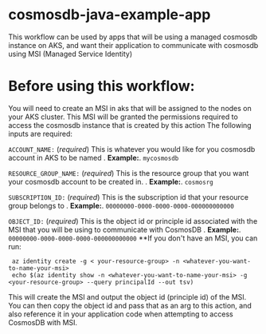 # cosmosdb-java-example-app

This workflow can be used by apps that will be using a managed cosmosdb instance on AKS, and want their application to communicate with cosmosdb using MSI (Managed Service Identity)

# Before using this workflow:
You will need to create an MSI in aks that will be assigned to the nodes on your AKS cluster. This MSI will be granted the permissions required to access the cosmosdb instance that is created by this action
The following inputs are required:

`ACCOUNT_NAME:` (_required_) This is whatever you would like for you cosmosdb account in AKS to be named
. __Example:__. `mycosmosdb`

`RESOURCE_GROUP_NAME:` (_required_) This is the resource group that you want your cosmosdb account to be created in.
. __Example:__. `cosmosrg`

`SUBSCRIPTION_ID:` (_required_) This is the subscription id that your resource group belongs to
. __Example:__. `00000000-0000-0000-0000-000000000000`


`OBJECT_ID:` (_required_) This is the object id or principle id associated with the MSI that you will be using to communicate with CosmosDB
. __Example:__. `00000000-0000-0000-0000-000000000000` **If you don't have an MSI, you can run:

     az identity create -g < your-resource-group> -n <whatever-you-want-to-name-your-msi>
     echo $(az identity show -n <whatever-you-want-to-name-your-msi> -g <your-resource-group> --query principalId --out tsv)

This will create the MSI and output the object id (principle id) of the MSI. You can then copy the object id and pass that as an arg to this action, and also reference it in your application code when attempting to access
CosmosDB with MSI.



